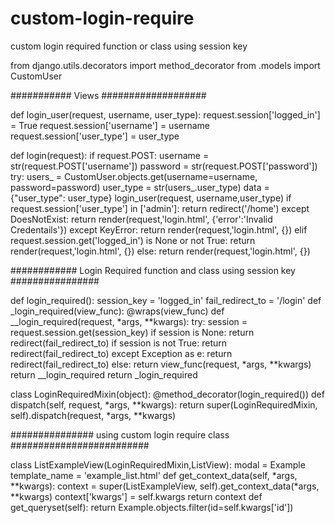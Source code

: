 # custom-login-require
custom login required function or class using session key 

from django.utils.decorators import method_decorator
from .models import CustomUser

########### Views ###################

def login_user(request, username, user_type):
    request.session['logged_in'] = True
    request.session['username'] = username
    request.session['user_type'] = user_type


def login(request):
    if request.POST:
        username = str(request.POST['username'])
        password = str(request.POST['password'])
        try:
            users_ = CustomUser.objects.get(username=username, password=password)
            user_type = str(users_.user_type)
            data = {"user_type": user_type}
            login_user(request, username,user_type)
            if request.session['user_type'] in ['admin']:
                return redirect('/home')
        except DoesNotExist:
            return render(request,'login.html', {'error':'Invalid Credentails'})
        except KeyError:
            return render(request,'login.html', {})
    elif request.session.get('logged_in') is None or not True:
        return render(request,'login.html', {})
    else:
        return render(request,'login.html', {})

############ Login Required function and class using session key ################


def login_required():
    session_key = 'logged_in'
    fail_redirect_to = '/login'
    def _login_required(view_func):
        @wraps(view_func)
        def __login_required(request, *args, **kwargs):
            try:
                session = request.session.get(session_key)
                if session is None:
                    return redirect(fail_redirect_to)
                if session is not True:
                    return redirect(fail_redirect_to)
            except Exception as e:
                return redirect(fail_redirect_to)
            else:
                return view_func(request, *args, **kwargs)
        return __login_required
    return _login_required


class LoginRequiredMixin(object):
    @method_decorator(login_required())
    def dispatch(self, request, *args, **kwargs):
        return super(LoginRequiredMixin, self).dispatch(request, *args, **kwargs)


############### using custom login require class #########################

class ListExampleView(LoginRequiredMixin,ListView):
    modal = Example
    template_name = 'example_list.html'
    def get_context_data(self, *args, **kwargs):
        context = super(ListExampleView, self).get_context_data(*args, **kwargs)
        context['kwargs'] = self.kwargs
        return context
    def get_queryset(self):
        return Example.objects.filter(id=self.kwargs['id'])




